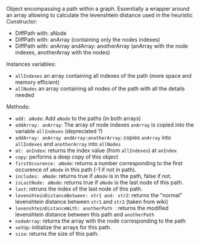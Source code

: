 Object encompassing a path within a graph. Essentially a wrapper around an array allowing to calculate the levenshtein distance used in the heuristic
Constructor:
- DiffPath with: aNode
- DiffPath with: anArray (containing only the nodes indexes)
- DiffPath with: anArray andArray: anotherArray (anArray with the node indexes, anotherArray with the nodes) 


Instances variables:
- `allIndexes` an array containing all indexes of the path (more space and memory efficient)
- `allNodes` an array containing all nodes of the path with all the details needed


Methods:
- `add: aNode`: Add `aNode` to the paths (in both arrays)
- `addArray: anArray`: The array of node indexes `anArray` is copied into the variable `allIndexes` (depreciated ?)
- `addArray: anArray andArray:anotherArray`: copies `anArray` into `allIndexes` and `anotherArray` into `allNodes`
- `at: anIndex`: returns the index value (from `allIndexes`) at `anIndex`
- `copy`: performs a deep copy of this object
- `firstOccurence: aNode`: returns a number corresponding to the first occurence of `aNode` in this path (-1 if not in path).
- `includes: aNode`: returns true if `aNode` is in the path, false if not.
- `isLastNode: aNode`: returns true if `aNode` is the last node of this path.
- `last`: retruns the index of the last node of this path.
- `levenshteinDistanceBetween: str1 and: str2`: returns the "normal" levenshtein distance between `str1` and `str2` (taken from wiki)
- `levenshteinDistanceWith: anotherPath `: returns the modified levenshtein distance between this path and `anotherPath`
- `nodeArray`: returns the array with the node corresponding to the path
- `setUp`: initialize the arrays for this path.
- `size`: returns the size of this path.
